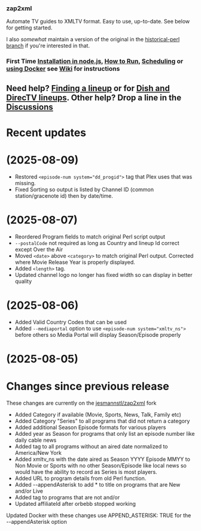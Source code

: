 ### zap2xml

Automate TV guides to XMLTV format. Easy to use, up-to-date. See below for getting started.

I also *somewhat* maintain a version of the original in the [historical-perl branch](https://github.com/jesmannstl/zap2xml/tree/historical-perl) if you're interested in that.

### First Time [Installation in node.js](https://github.com/jesmannstl/zap2xml/wiki/Installation), [How to Run](https://github.com/jesmannstl/zap2xml/wiki/How-to-Run), [Scheduling](https://github.com/jesmannstl/zap2xml/wiki/Scheduling) or [using Docker](https://github.com/jesmannstl/zap2xml/wiki/Using-Docker) see [Wiki](https://github.com/jesmannstl/zap2xml/wiki) for instructions 

## Need help? [Finding a lineup](https://github.com/jesmannstl/zap2xml/wiki/Finding-a-Lineup-ID) or for [Dish and DirecTV lineups](https://github.com/jesmannstl/zap2xml/wiki/US-Dish-Directv-Lineups).  Other help? Drop a line in the [Discussions](https://github.com/jesmannstl/zap2xml/discussions)

# Recent updates

# (2025-08-09)

* Restored `<episode-num system="dd_progid">` tag that Plex uses that was missing.
* Fixed Sorting so output is listed by Channel ID (common station/gracenote id) then by date/time.

# (2025-08-07)

* Reordered Program fields to match original Perl script output
* `--postalCode` not required as long as Country and lineup Id correct except Over the Air
* Moved `<date>` above `<category>` to match original Perl output.  Corrected where Movie Release Year is properly displayed.
* Added `<length>` tag.
* Updated channel logo no longer has fixed width so can display in better quality

# (2025-08-06)

* Added Valid Country Codes that can be used
* Added `--mediaportal` option to use `<episode-num system="xmltv_ns">` before others so Media Portal will display Season/Episode properly

# (2025-08-05)

# Changes since previous release

These changes are currently on the [jesmannstl/zap2xml](https://github.com/jesmannstl/zap2xml) fork

* Added Category if available (Movie, Sports, News, Talk, Family etc)
* Added Category "Series" to all programs that did not return a category
* Added additional Season Episode formats for various players
* Added year as Season for programs that only list an episode number like daily cable news
* Added <date> tag to all programs without an aired date normalized to America/New York
* Added xmltv_ns with the date aired as Season YYYY Episode MMYY to Non Movie or Sports with no other Season/Episode like local news so would have the ability to record as Series is most players.
* Added URL to program details from old Perl function.
* Added --appendAsterisk to add * to title on programs that are New and/or Live
* Added <previously-shown /> tag to programs that are not <New> and/or <Live>
* Updated affiliateId after orbebb stopped working

Updated Docker with these changes use APPEND_ASTERISK: TRUE for the --appendAsterisk option


